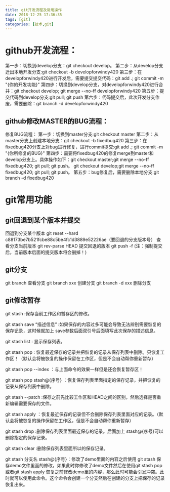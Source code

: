 ```yaml
---
title: git开发流程及常用操作
date: 2018-12-25 17:36:35
tags: [git]
categories: [技术,git]
---
```


# github开发流程：
第一步：切换到develop分支：git checkout develop。
第二步：从develop分支迁出本地开发分支:git checkout -b developforwindy420
第三步：在developforwindy420进行开发后，需要提交提交代码：git add .; git commit -m "{你的开发功能}"
第四步：切换到develop分支，对developforwindy420进行合并：git checkout develop; git merge --no-ff developforwindy420
第五步：提交代码到develop分支:git pull; git push
第六步：代码提交后，此次开发分支作废，需要删除：git branch -d developforwindy420

## github修改MASTER的BUG流程：
修复BUG流程：
第一步：切换到master分支:git checkout master
第二步：从master分支上创建本地分支：git checkout -b fixedbug420
第三步：在fixedbug420分支上对bug进行修复，进行commit提交:git add .; git commit -m "{你所修复的BUG}"
第四步：需要将fixedbug420的修复merge到master和develop分支上。具体操作如下：git checkout master;git merge --no-ff fixedbug420; git pull; git push。  git checkout develop;git merge --no-ff fixedbug420; git pull; git push。
第五步：bug修复后，需要删除本地分支:git branch -d fixedbug420

# git常用功能
## git回退到某个版本并提交
回退到分支某个版本  git reset --hard  c88173be7b521fcbe88c5be4fc1d3889e52226ae（要回退的分支版本号）
查看分支当前版本  git rev-parse HEAD 
提交回退的版本 git push -f  (注：强制提交后，当前版本后面的提交版本将会删掉！)

## git分支
git branch 查看分支
git branch xxx 创建分支
git branch -d xxx 删除分支

## git修改暂存
git stash :保存当前工作区和暂存区的修改。

git stash save “描述信息” :如果保存的内容过多可能会导致无法辨别需要恢复的保存记录，这时候就加上 save参数后面双引号后面填写此次保存的描述信息。

git stash list : 显示保存列表。

git stash pop : 恢复最近保存的记录并把恢复的记录从保存列表中删除。只恢复工作区！（默认会将被恢复的操作保留在工作区，但是不会自动帮你重新暂存）

git stash pop --index ：与上面命令的效果一样但是还会恢复暂存区！

git stash pop stash@{序号} ：恢复保存列表里面指定的保存记录，并把恢复的记录从保存列表中删除。

git stash --patch :保存之前先比较工作区和HEAD之间的区别，然后选择是否重新编辑需要保存的文件。

git stash apply ：恢复最近保存的记录但不会删除保存列表里面对应的记录。（默认会将被恢复的操作保留在工作区，但是不会自动帮你重新暂存）

git stash drop :删除保存列表里面最近保存的记录。后面加上 stash@{序号}可以删除指定的保存记录。

git stash clear :删除保存列表里面所以的保存记录。

git stash 分支名 stash@{序号}：修改了demo里面的内容之后使用 git stash 保存demo文件里面的修改，如果此时你修改了demo文件然后在使用git stash pop或者git stash apply 恢复之前修改demo里的内容，那么此时可能会引发冲突。此时就可以使用此命令。这个命令会创建一个分支然后在创建的分支上把保存的记录恢复出来。
